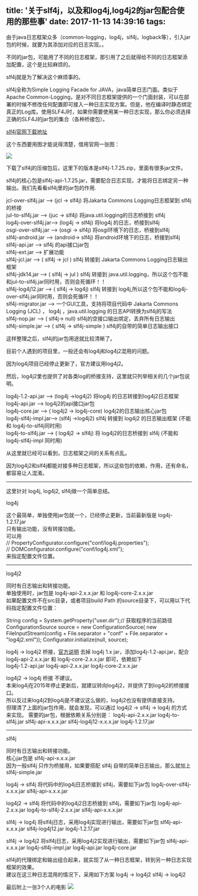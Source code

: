 title: '关于slf4j，以及和log4j,log4j2的jar包配合使用的那些事'
date: 2017-11-13 14:39:16
tags:
---

由于java日志框架众多（common-logging，log4j，slf4j，logback等），引入jar包的时候，就要为其添加对应的日志实现。。

不同的jar包，可能用了不同的日志框架，那引用了之后就得给不同的日志框架添加配置，这个是比较麻烦的。

slf4j就是为了解决这个麻烦事的。

slf4j全称为Simple Logging Facade for JAVA，java简单日志门面。类似于Apache Common-Logging，是对不同日志框架提供的一个门面封装，可以在部署的时候不修改任何配置即可接入一种日志实现方案。但是，他在编译时静态绑定真正的Log库。使用SLF4J时，如果你需要使用某一种日志实现，那么你必须选择正确的SLF4J的jar包的集合（各种桥接包）。

[slf4j官网下载地址](https://www.slf4j.org/download.html)

 <!--more-->

这个东西要用图才能说得清楚，借用官网一张图：

![](https://www.slf4j.org/images/concrete-bindings.png)

下载了slf4j的压缩包后，这里下的版本是slf4j-1.7.25.zip，里面有很多jar文件。

slf4j的核心包是slf4j-api-1.7.25.jar，需要配合日志实现，才能将日志绑定另一种输出。我们先看看slf4j里的jar包的作用.

jcl-over-slf4j.jar	-->		(jcl	-> slf4j)		将Jakarta Commons Logging日志框架到 slf4j 的桥接  
jul-to-slf4j.jar	-->		(juc	-> slf4j)		将java.util.logging的日志桥接到 slf4j  
log4j-over-slf4j.jar-->		(log4j	-> slf4j)		将log4j 的日志，桥接到slf4j  
osgi-over-slf4j.jar	-->		(osgi 	-> slf4j) 		将osgi环境下的日志，桥接到slf4j  
slf4j-android.jar	-->		(android-> slf4j)		将android环境下的日志，桥接到slf4j  
slf4j-api.jar		-->		slf4j 的api接口jar包  
slf4j-ext.jar		-->		扩展功能  
slf4j-jcl.jar		-->		(			slf4j -> jcl )  slf4j 转接到 Jakarta Commons Logging日志输出框架  
slf4j-jdk14.jar		-->		(			slf4j -> jul )	slf4j 转接到 java.util.logging，所以这个包不能和jul-to-slf4j.jar同时用，否则会死循环！！  
slf4j-log4j12.jar	-->		(			slf4j -> log4j)	slf4j 转接到 log4j,所以这个包不能和log4j-over-slf4j.jar同时用，否则会死循环！！  
slf4j-migrator.jar	-->		一个GUI工具，支持将项目代码中 Jakarta Commons Logging (JCL) ， log4j ，java.util.logging 的日志API转换为slf4j的写法  
slf4j-nop.jar		-->		(			slf4j-> null) 	slf4j的空接口输出绑定，丢弃所有日志输出  
slf4j-simple.jar	-->		(			slf4j -> slf4j-simple )  slf4j的自带的简单日志输出接口  

这样整理之后，slf4j的jar包用途就比较清晰了。

目前个人遇到的项目里，一般还会有log4j和log4j2混用的问题。

因为log4j项目已经停止更新了，官方建议用log4j2。

然后，log4j2里也提供了对各类log的桥接支持，这里就只列举相关的几个jar包说明。

log4j-1.2-api.jar	-->		(log4j	->log4j2)			将log4j 的日志转接到log4j2日志框架  
log4j-api.jar		-->									log4j2的api接口jar包  
log4j-core.jar		-->		(		  log4j2 -> log4j-core)	log4j2的日志输出核心jar包  
log4j-slf4j-impl.jar-->		(slf4j	->log4j2)			slf4j 转接到 log4j2 的日志输出框架	(不能和 log4j-to-slf4j同时用)  
log4j-to-slf4j.jar	-->		(		  log4j2 -> slf4j) 将 log4j2的日志桥接到 slf4j	(不能和 log4j-slf4j-impl 同时用)  

从这里就已经可以看到，日志框架之间的关系有点乱。  

因为log4j2和slf4j都能对接多种日志框架，所以这些包的依赖，作用，还有命名，都容易让人混淆。

***

这里针对 log4j, log4j2, slf4j做一个简单总结。

log4j 

这个最简单，单独使用jar包就一个，已经停止更新，当前最新版是 log4j-1.2.17.jar  
只有输出功能，没有转接功能。  
可以用  
//		PropertyConfigurator.configure("conf/log4j.properties");  
//		DOMConfigurator.configure("conf/log4j.xml");  
来指定配置文件位置。  

***

log4j2

同时有日志输出和转接功能。  
单独使用时，jar包是 log4j-api-2.x.x.jar 和 log4j-core-2.x.x.jar  
如果配置文件不在src目录，或者项目build Path 的source目录下，可以用以下代码指定配置文件位置：

String config = System.getProperty("user.dir");// 获取程序的当前路径
ConfigurationSource source = new ConfigurationSource(
	new FileInputStream(config + File.separator + "conf" + File.separator + "log4j2.xml"));
Configurator.initialize(null, source);

log4j -> log4j2 桥接，[官方说明](https://logging.apache.org/log4j/2.x/manual/migration.html)
去掉 log4j 1.x jar，添加log4j-1.2-api.jar，配合 log4j-api-2.x.x.jar 和 log4j-core-2.x.x.jar  即可，依赖如下  
log4j-1.2-api.jar
	log4j-api-2.x.x.jar
		log4j-core-2.x.x.jar
	

log4j2 -> log4j 桥接
不建议。  
本来log4j在2015年停止更新后，就建议转向log4j2，并提供了到log4j2的桥接接口。  
所以反过来log4j2到log4j是不建议这么做的，log4j2也没有提供直接支持。  
但理清了上面的jar包作用，就会发现，可以通过 log4j2 -> slf4j -> log4j 的方式来实现。
需要的jar包，根据依赖关系分别是：
log4j-api-2.x.x.jar
	log4j-to-slf4j.jar
		slf4j-api-x.x.x.jar
			slf4j-log4j12-x.x.x.jar
				log4j-1.2.17.jar

***

slf4j

同时有日志输出和转接功能。  
核心jar包是 slf4j-api-x.x.x.jar  
因为一般slf4j 只作为桥接用，如果要搭配 slf4j 自带的简单日志输出，那么就加上 slf4j-simple.jar  


log4j -> slf4j
将代码中的log4j日志桥接到 slf4j，需要如下jar包
log4j-over-slf4j-x.x.x.jar
	slf4j-api-x.x.x.jar
	
log4j2 -> slf4j
将代码中的log4j2日志桥接到 slf4j，需要如下jar包
log4j-api-2.x.x.jar
	log4j-to-slf4j-2.x.x.jar
		slf4j-api-x.x.x.jar
	

slf4j -> log4j
将slf4j日志，采用log4j实现进行输出，需要如下jar包
slf4j-api-x.x.x.jar
	slf4j-log4j12.jar
		log4j-1.2.17.jar
		
slf4j -> log4j2
将slf4j日志，采用log4j2实现进行输出，需要如下jar包
slf4j-api-x.x.x.jar
	log4j-slf4j-impl.jar
		log4j-api.jar
			log4j-core.jar
			
slf4j的代理绑定和输出组合起来，就实现了从一种日志框架，转到另一种日志实现框架的效果。  
建议在这三种日志混用的情况下，采用如下方案
log4j -> log4j2
slf4j -> log4j2

最后附上一张3个人的电影
![](https://wx3.sinaimg.cn/mw1024/8730fe8egy1flgr9eq6mmj206p055wed.jpg)

